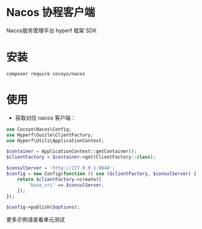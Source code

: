 # Nacos 协程客户端

Nacos服务管理平台 hyperf 框架 SDK

# 安装

```
composer require cocoyo/nacos
```

# 使用

* 获取对应 nacos 客户端：

```php
use Cocoyo\Nacos\Config;
use Hyperf\Guzzle\ClientFactory;
use Hyperf\Utils\ApplicationContext;

$container = ApplicationContext::getContainer();
$clientFactory = $container->get(ClientFactory::class);

$consulServer = 'http://127.0.0.1:8848';
$config = new Config(function () use ($clientFactory, $consulServer) {
    return $clientFactory->create([
        'base_uri' => $consulServer,
    ]);
});

$config->publish($options);

```

更多示例请查看单元测试
